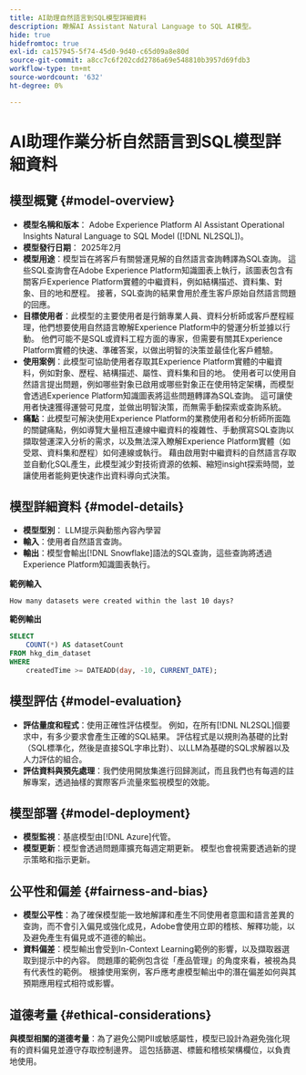 ```yaml
---
title: AI助理自然語言到SQL模型詳細資料
description: 瞭解AI Assistant Natural Language to SQL AI模型。
hide: true
hidefromtoc: true
exl-id: ca157945-5f74-45d0-9d40-c65d09a8e80d
source-git-commit: a8cc7c6f202cdd2786a69e548810b3957d69fdb3
workflow-type: tm+mt
source-wordcount: '632'
ht-degree: 0%

---
```


# AI助理作業分析自然語言到SQL模型詳細資料

## 模型概覽 {#model-overview}

* **模型名稱和版本**： Adobe Experience Platform AI Assistant Operational Insights Natural Language to SQL Model ([!DNL NL2SQL])。
* **模型發行日期**： 2025年2月
* **模型用途**：模型旨在將客戶有關營運見解的自然語言查詢轉譯為SQL查詢。 這些SQL查詢會在Adobe Experience Platform知識圖表上執行，該圖表包含有關客戶Experience Platform實體的中繼資料，例如結構描述、資料集、對象、目的地和歷程。 接著，SQL查詢的結果會用於產生客戶原始自然語言問題的回應。
* **目標使用者**：此模型的主要使用者是行銷專業人員、資料分析師或客戶歷程經理，他們想要使用自然語言瞭解Experience Platform中的營運分析並據以行動。 他們可能不是SQL或資料工程方面的專家，但需要有關其Experience Platform實體的快速、準確答案，以做出明智的決策並最佳化客戶體驗。
* **使用案例**：此模型可協助使用者存取其Experience Platform實體的中繼資料，例如對象、歷程、結構描述、屬性、資料集和目的地。 使用者可以使用自然語言提出問題，例如哪些對象已啟用或哪些對象正在使用特定架構，而模型會透過Experience Platform知識圖表將這些問題轉譯為SQL查詢。 這可讓使用者快速獲得運營可見度，並做出明智決策，而無需手動探索或查詢系統。
* **痛點**：此模型可解決使用Experience Platform的業務使用者和分析師所面臨的關鍵痛點，例如導覽大量相互連線中繼資料的複雜性、手動撰寫SQL查詢以擷取營運深入分析的需求，以及無法深入瞭解Experience Platform實體（如受眾、資料集和歷程）如何連線或執行。 藉由啟用對中繼資料的自然語言存取並自動化SQL產生，此模型減少對技術資源的依賴、縮短insight探索時間，並讓使用者能夠更快速作出資料導向式決策。

## 模型詳細資料 {#model-details}

* **模型型別**： LLM提示與動態內容內學習
* **輸入**：使用者自然語言查詢。
* **輸出**：模型會輸出[!DNL Snowflake]語法的SQL查詢，這些查詢將透過Experience Platform知識圖表執行。

**範例輸入**

```console
How many datasets were created within the last 10 days?
```

**範例輸出**

```SQL
SELECT
    COUNT(*) AS datasetCount 
FROM hkg_dim_dataset 
WHERE
    createdTime >= DATEADD(day, -10, CURRENT_DATE);
```

## 模型評估 {#model-evaluation}

* **評估量度和程式**：使用正確性評估模型。 例如，在所有[!DNL NL2SQL]個要求中，有多少要求會產生正確的SQL結果。 評估程式是以規則為基礎的比對（SQL標準化，然後是直接SQL字串比對）、以LLM為基礎的SQL求解器以及人力評估的組合。
* **評估資料與預先處理**：我們使用開放集進行回歸測試，而且我們也有每週的註解專案，透過抽樣的實際客戶流量來監視模型的效能。

## 模型部署 {#model-deployment}

* **模型監視**：基底模型由[!DNL Azure]代管。
* **模型更新**：模型會透過問題庫擴充每週定期更新。 模型也會視需要透過新的提示策略和指示更新。

## 公平性和偏差 {#fairness-and-bias}

* **模型公平性**：為了確保模型能一致地解譯和產生不同使用者意圖和語言差異的查詢，而不會引入偏見或強化成見，Adobe會使用立即的稽核、解釋功能，以及避免產生有偏見或不道德的輸出。
* **資料偏差**：模型輸出會受到In-Context Learning範例的影響，以及擷取器選取到提示中的內容。 問題庫的範例包含從「產品管理」的角度來看，被視為具有代表性的範例。 根據使用案例，客戶應考慮模型輸出中的潛在偏差如何與其預期應用程式相符或影響。

## 道德考量 {#ethical-considerations}

**與模型相關的道德考量**：為了避免公開PII或敏感屬性，模型已設計為避免強化現有的資料偏見並遵守存取控制邊界。 這包括篩選、標籤和稽核架構欄位，以負責地使用。
